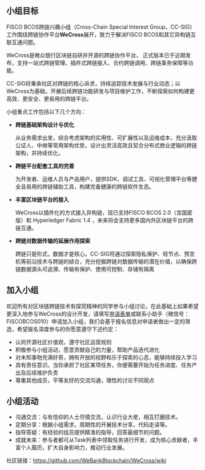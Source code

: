 
## 小组目标

FISCO BCOS跨链兴趣小组（Cross-Chain Special Interest Group，CC-SIG）工作围绕跨链协作平台**WeCross**展开，致力于解决FISCO BCOS和其它异构链互联互通问题。

WeCross是微众银行区块链自研并开源的跨链协作平台， 正式版本已于近期发布，支持一站式跨链管理、插件式跨链接入、合约跨链调用、跨链事务保障等功能。

CC-SIG将秉承社区对跨链的核心诉求，持续追踪技术发展与行业动态；以WeCross为基础，开展后续跨链功能研发与项目维护工作，不断探索如何构建更高效、更安全、更易用的跨链平台。

小组重点工作包括以下几个方向：

- **跨链基础架构设计与优化**

  从业务需求出发，综合考虑架构的实用性、可扩展性以及运维成本，充分汲取公证人、中继等常用架构优势，设计出灵活高效且契合分布式商业逻辑的跨链架构，并持续优化。

- **跨链平台配套工具的完善**

  为开发者、运维人员与产品用户，提供SDK、调试工具、可视化管理平台等健全且易用的跨链辅助工具，构建完备健康的跨链软件生态。

- **丰富区块链平台的接入**

  WeCross以插件化的方式接入异构链，现已支持FISCO BCOS 2.0（含国密版）和 Hyperledger Fabric 1.4 ，未来将会支持更多国内外区块链平台的跨链互通。

- **跨链对数据传输的延展作用探索**

  跨链只是形式，数据才是核心。CC-SIG将通过探索隐私保护、轻节点、预言机等前沿技术与跨链的结合，充分挖掘跨链对数据传输的潜在价值，以确保跨链数据源头可追溯、传输有保护、使用可控制、存储有隔离

## 加入小组

欢迎所有对区块链跨链技术有探究精神的同学参与小组讨论，在此基础上如果希望更深入地参与WeCross的设计开发，请填写[申请表单](https://wj.qq.com/s2/7773399/ee41)或联系小助手（微信号：FISCOBCOS010）申请加入小组，我们会基于报名信息对申请者做出一定的筛选，希望报名深度参与的你愿意遵守下述约定：

- 认同开源社区价值观，遵守社区运营规则
- 积极参与小组活动，愿意贡献自己的力量，帮助产品迭代进化
- 对未知事物充满好奇，拥有开放的视野和乐于探索的心态，能够持续投入学习
- 具有责任意识。当你承担了社区某项任务，你便需要开始为任务进度、任务产出及后续维护负责
- 尊重其他成员，平等友好的交流沟通，理性的讨论不同观点

## 小组活动

* 沟通交流：与有信仰的人士尽情交流，认识行业大佬，相互打磨技术。
* 定期分享：根据小组需求，周期性的开展技术分享，代码走读等。
* 指导答疑：有经验的组员提供精准的指导，回答最细节的问题。
* 成就未来：参与者都可从Task列表中领取任务进行开发，成为核心贡献者，丰富个人履历，扩大自身影响力，推动行业发展。

社区链接：https://github.com/WeBankBlockchain/WeCross/wiki
